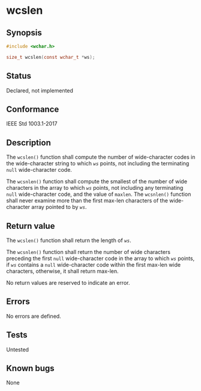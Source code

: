 # wcslen

## Synopsis

```c
#include <wchar.h>

size_t wcslen(const wchar_t *ws);
```

## Status

Declared, not implemented

## Conformance

IEEE Std 1003.1-2017

## Description

The `wcslen()` function shall compute the number of wide-character codes in the wide-character string to which _`ws`_
points, not including the terminating `null` wide-character code.

The `wcsnlen()` function shall compute the smallest of the number of wide characters in the array to which _`ws`_
points, not including any terminating `null` wide-character code, and the value of `maxlen`. The `wcsnlen()` function
shall never examine more than the first max-len characters of the wide-character array pointed to by _`ws`_.

## Return value

The `wcslen()` function shall return the length of _`ws`_.

The `wcsnlen()` function shall return the number of wide characters preceding the first `null` wide-character code in
the array to which _`ws`_ points, if _`ws`_ contains a `null` wide-character code within the first max-len wide
characters, otherwise, it shall return max-len.

No return values are reserved to indicate an error.

## Errors

No errors are defined.

## Tests

Untested

## Known bugs

None
